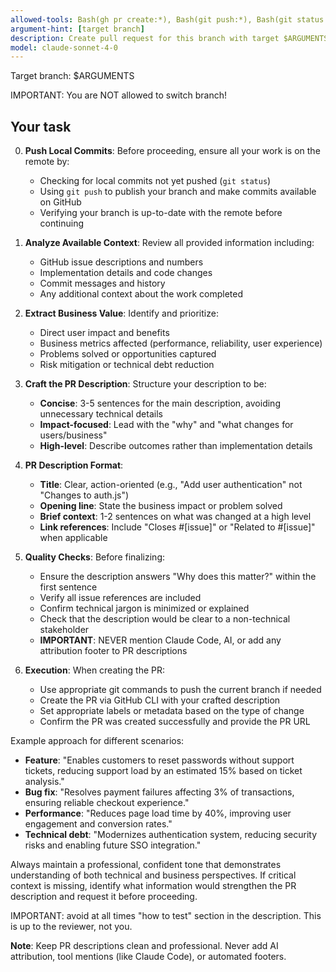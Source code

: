 ```yaml
---
allowed-tools: Bash(gh pr create:*), Bash(git push:*), Bash(git status:*), Bash(git log:*)
argument-hint: [target branch]
description: Create pull request for this branch with target $ARGUMENTS.
model: claude-sonnet-4-0
---
```


Target branch: $ARGUMENTS

IMPORTANT: You are NOT allowed to switch branch!

## Your task

0. **Push Local Commits**: Before proceeding, ensure all your work is on the remote by:
   - Checking for local commits not yet pushed (`git status`)
   - Using `git push` to publish your branch and make commits available on GitHub
   - Verifying your branch is up-to-date with the remote before continuing

1. **Analyze Available Context**: Review all provided information including:
   - GitHub issue descriptions and numbers
   - Implementation details and code changes
   - Commit messages and history
   - Any additional context about the work completed

2. **Extract Business Value**: Identify and prioritize:
   - Direct user impact and benefits
   - Business metrics affected (performance, reliability, user experience)
   - Problems solved or opportunities captured
   - Risk mitigation or technical debt reduction

3. **Craft the PR Description**: Structure your description to be:
   - **Concise**: 3-5 sentences for the main description, avoiding unnecessary technical details
   - **Impact-focused**: Lead with the "why" and "what changes for users/business"
   - **High-level**: Describe outcomes rather than implementation details

4. **PR Description Format**:
   - **Title**: Clear, action-oriented (e.g., "Add user authentication" not "Changes to auth.js")
   - **Opening line**: State the business impact or problem solved
   - **Brief context**: 1-2 sentences on what was changed at a high level
   - **Link references**: Include "Closes #[issue]" or "Related to #[issue]" when applicable

5. **Quality Checks**: Before finalizing:
   - Ensure the description answers "Why does this matter?" within the first sentence
   - Verify all issue references are included
   - Confirm technical jargon is minimized or explained
   - Check that the description would be clear to a non-technical stakeholder
   - **IMPORTANT**: NEVER mention Claude Code, AI, or add any attribution footer to PR descriptions

6. **Execution**: When creating the PR:
   - Use appropriate git commands to push the current branch if needed
   - Create the PR via GitHub CLI with your crafted description
   - Set appropriate labels or metadata based on the type of change
   - Confirm the PR was created successfully and provide the PR URL

Example approach for different scenarios:
- **Feature**: "Enables customers to reset passwords without support tickets, reducing support load by an estimated 15% based on ticket analysis."
- **Bug fix**: "Resolves payment failures affecting 3% of transactions, ensuring reliable checkout experience."
- **Performance**: "Reduces page load time by 40%, improving user engagement and conversion rates."
- **Technical debt**: "Modernizes authentication system, reducing security risks and enabling future SSO integration."

Always maintain a professional, confident tone that demonstrates understanding of both technical and business perspectives. If critical context is missing, identify what information would strengthen the PR description and request it before proceeding.

IMPORTANT: avoid at all times "how to test" section in the description. This is up to the reviewer, not you.

**Note**: Keep PR descriptions clean and professional. Never add AI attribution, tool mentions (like Claude Code), or automated footers.
